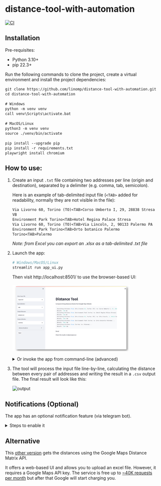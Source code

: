 # distance-tool-with-automation

[![CI](https://github.com/linomp/distance-tool-with-automation/actions/workflows/CI.yml/badge.svg)](https://github.com/linomp/distance-tool-with-automation/actions/workflows/CI.yml)

## Installation

Pre-requisites:

- Python 3.10+
- pip 22.3+

Run the following commands to clone the project, create a virtual environment and install the project dependencies:

   ```shell
   git clone https://github.com/linomp/distance-tool-with-automation.git
   cd distance-tool-with-automation
   
   # Windows
   python -m venv venv
   call venv\Scripts\activate.bat
   
   # MacOS/Linux
   python3 -m venv venv
   source ./venv/bin/activate
      
   pip install --upgrade pip
   pip install -r requirements.txt
   playwright install chromium
   ```

## How to use:

1. Create an input `.txt` file containing two addresses per line (origin and
   destination), separated by a delimiter (e.g. comma, tab, semicolon).

   Here is an example of tab-delimited input file (`<TAB>` added for readability, normally they are not visible in the
   file):

    ```text
    Via Livorno 60, Torino (TO)<TAB>Corso Umberto I, 29, 28838 Stresa VB
    Environment Park Torino<TAB>Hotel Regina Palace Stresa
    Via Livorno 60, Torino (TO)<TAB>Via Lincoln, 2, 90133 Palermo PA
    Environment Park Torino<TAB>Orto botanico Palermo
    Torino<TAB>Palermo
    ```

   _Note: from Excel you can export an .xlsx as a tab-delimited .txt file_


2. Launch the app:
    ```bash
    # Windows/MacOS/Linux
    streamlit run app_ui.py
    ```
   Then visit http://localhost:8501/ to use the browser-based UI:
   <br/>
   <br/>
   <img src="ui_demo.png" width="80%" />

   <details>
      <summary>Or invoke the app from command-line (advanced)</summary>

      ```bash
      # Windows/MacOS/Linux
      python app.py -i data/input.txt -d "\t"
      
      # MacOS/Linux
      python3 app.py -i data/input.txt -d "\t"
      ```
   </details>

3. The tool will process the input file line-by-line, calculating the distance between every pair of addresses and
   writing the result in a `.csv` output file. The final result will look like this:

   ![output](https://user-images.githubusercontent.com/40581019/223180449-9546dba8-ce92-4505-a840-382b33e82a0c.png)

## Notifications (Optional)

The app has an optional notification feature (via telegram bot).

<details>
      <summary>Steps to enable it</summary>

1. Search for `@BotFather` in Telegram and follow the instructions to create a new bot.
2. Send a message to your bot and get your chat id by visiting this URL:
   `https://api.telegram.org/bot<your bot token>/getUpdates`
3. Create an .env file in the root directory of the project and add the following variables:
    ```bash
    TELEGRAM_TOKEN=<your bot token from step 1>
    TELEGRAM_CHAT_ID=<your chat id from step 2>
    ```
4. Check that it works. Run `pytest .` and you should see a message in the bot chat saying
   this : `Finished processing: test_input.txt`

Learn more [here](https://medium.com/codex/using-python-to-send-telegram-messages-in-3-simple-steps-419a8b5e5e2)
</details>

## Alternative

This [other version](https://github.com/linomp/distance-tool) gets the distances using the Google Maps Distance Matrix
API.

It offers a web-based UI and allows you to upload an excel file. However, it requires a Google Maps API key. The service
is free up to [~40K requests per month](https://mapsplatform.google.com/pricing/) but after that Google will start
charging you.
